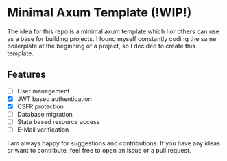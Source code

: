 # Minimal Axum Template (!WIP!)
The idea for this repo is a minimal axum template which I or others can use as a base for building projects. I found myself constantly coding the same boilerplate at the beginning of a project, so I decided to create this template.

## Features
- [ ] User management
- [x] JWT based authentication
- [x] CSFR protection
- [ ] Database migration
- [ ] State based resource access
- [ ] E-Mail verification

I am always happy for suggestions and contributions. If you have any ideas or want to contribute, feel free to open an issue or a pull request.
